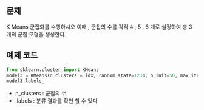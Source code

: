 ## 문제
K Means 군집화를 수행하시오 이때 , 군집의 수를 각각 4 , 5 , 6 개로 설정하여 총 3 개의 군집 모형을 생성한다
 
## 예제 코드

```python
from sklearn.cluster import KMeans
model3 = KMeans(n_clusters = idx, random_state=1234, n_init=50, max_iter=300).fit(df3_dummy[input_list3])
model3.labels_
```
- n_clusters : 군집의 수
- .labels : 분류 결과를 확인 할 수 있다
